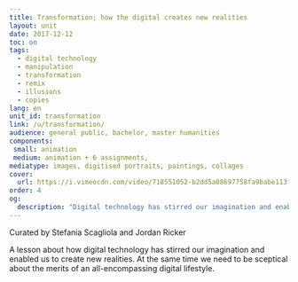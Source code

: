```yaml
---
title: Transformation; how the digital creates new realities
layout: unit
date: 2017-12-12
toc: on
tags:
  - digital technology
  - manipulation
  - transformation
  - remix
  - illusions
  - copies
lang: en
unit_id: transformation
link: /u/transformation/
audience: general public, bachelor, master humanities
components:
 small: animation
 medium: animation + 6 assignments,
mediatype: images, digitised portraits, paintings, collages
cover:
  url: https://i.vimeocdn.com/video/718551052-b2dd5a08697758fa9babe113f61862563fc7efd38cd6b326327f62e0b8c56052-d?mw=960&mh=540&q=70
order: 4
og:
  description: "Digital technology has stirred our imagination and enabled us to create new realities"
---
```

Curated by Stefania Scagliola and Jordan Ricker

A lesson about how digital technology has stirred our imagination and enabled us to create new realities. At the same time we need to be sceptical about the merits of an all-encompassing digital lifestyle.



<!-- more -->
